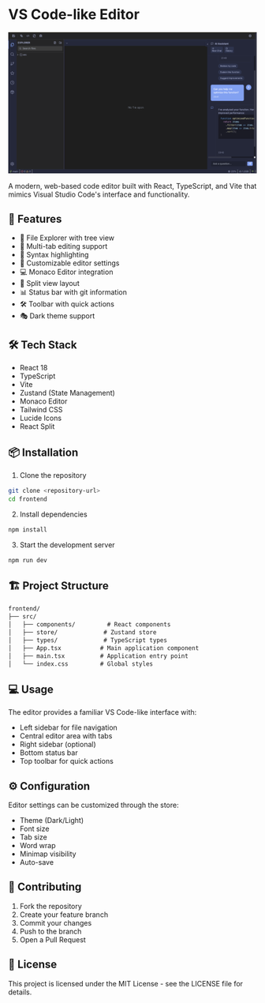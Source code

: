 # VS Code-like Editor

![VS Code-like Editor Demo](./assets/img.png)

A modern, web-based code editor built with React, TypeScript, and Vite that mimics Visual Studio Code's interface and functionality.

## 🚀 Features

- 📁 File Explorer with tree view
- 📑 Multi-tab editing support
- 🎨 Syntax highlighting
- 🔧 Customizable editor settings
- 💻 Monaco Editor integration
- 🎯 Split view layout
- 📊 Status bar with git information
- 🛠️ Toolbar with quick actions
- 🎭 Dark theme support

## 🛠️ Tech Stack

- React 18
- TypeScript
- Vite
- Zustand (State Management)
- Monaco Editor
- Tailwind CSS
- Lucide Icons
- React Split

## 📦 Installation

1. Clone the repository
```bash
git clone <repository-url>
cd frontend
```

2. Install dependencies
```bash
npm install
```

3. Start the development server
```bash
npm run dev
 ```

## 🏗️ Project Structure
```plaintext
frontend/
├── src/
│   ├── components/         # React components
│   ├── store/             # Zustand store
│   ├── types/             # TypeScript types
│   ├── App.tsx           # Main application component
│   ├── main.tsx          # Application entry point
│   └── index.css         # Global styles
 ```

## 💻 Usage
The editor provides a familiar VS Code-like interface with:

- Left sidebar for file navigation
- Central editor area with tabs
- Right sidebar (optional)
- Bottom status bar
- Top toolbar for quick actions
## ⚙️ Configuration
Editor settings can be customized through the store:

- Theme (Dark/Light)
- Font size
- Tab size
- Word wrap
- Minimap visibility
- Auto-save
## 🤝 Contributing
1. Fork the repository
2. Create your feature branch
3. Commit your changes
4. Push to the branch
5. Open a Pull Request
## 📝 License
This project is licensed under the MIT License - see the LICENSE file for details.
